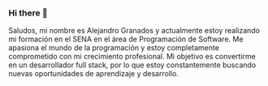 ### Hi there 👋
Saludos, mi nombre es Alejandro Granados y actualmente estoy realizando mi formación en el SENA en el área de Programación de Software. Me apasiona el mundo de la programación y estoy completamente comprometido con mi crecimiento profesional. Mi objetivo es convertirme en un desarrollador full stack, por lo que estoy constantemente buscando nuevas oportunidades de aprendizaje y desarrollo.
<!--
**QuitGalets15/QuitGalets15** is a ✨ _special_ ✨ repository because its `README.md` (this file) appears on your GitHub profile.

Here are some ideas to get you started:

- 🔭 I’m currently working on ...
- 🌱 I’m currently learning ...
- 👯 I’m looking to collaborate on ...
- 🤔 I’m looking for help with ...
- 💬 Ask me about ...
- 📫 How to reach me: ...
- 😄 Pronouns: ...
- ⚡ Fun fact: ...
-->
